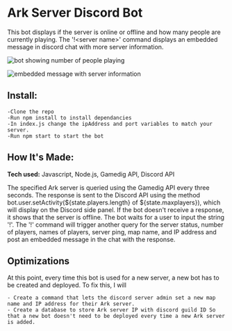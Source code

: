 # Ark Server Discord Bot
This bot displays if the server is online or offline and how many people are currently playing. The \'!\<server name\>\' command 
displays an embedded message in discord chat with more server information.


![bot showing number of people playing](https://user-images.githubusercontent.com/41929486/181074728-ac696aa0-4a47-4c86-a847-c1784685167d.png)

![embedded message with server information](https://user-images.githubusercontent.com/41929486/181074758-5cc1686d-dbbc-42bd-a84c-3f3d726e94da.png)

## Install:
	-Clone the repo 
	-Run npm install to install dependancies
	-In index.js change the ipAddress and port variables to match your server.
	-Run npm start to start the bot

## How It's Made:

**Tech used:** Javascript, Node.js, Gamedig API, Discord API

The specified Ark server is queried using the Gamedig API every three seconds. The response is sent to the Discord API using the method bot.user.setActivity(${state.players.length} of ${state.maxplayers}), which will display on the Discord side panel. If the bot doesn't receive a response, it shows that the server is offline. The bot waits for a user to input the string '!<server name>'. The '!<server name>' command will trigger another query for the server status, number of players, names of players, server ping, map name, and IP address and post an embedded message in the chat with the response.
## Optimizations
At this point, every time this bot is used for a new server, a new bot has to be created and deployed. To fix this, I will

	- Create a command that lets the discord server admin set a new map name and IP address for their Ark server.
	- Create a database to store Ark server IP with discord guild ID So that a new bot doesn't need to be deployed every time a new Ark server is added.
